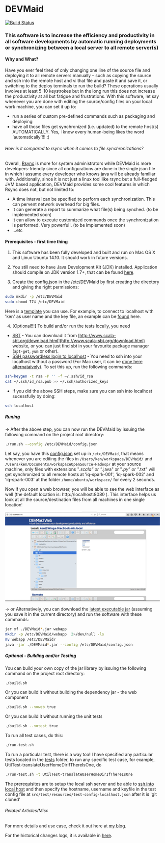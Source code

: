 # DEVMaid 

[![Build Status](https://travis-ci.org/DEVMaid/DEVMaid.svg?branch=master)](https://travis-ci.org/DEVMaid/DEVMaid.svg)

### This software is to increase the efficiency and productivity in all software developments by automatic running deployments or synchronizing between a local server to all remote server(s)

#### Why and What?
Have you ever feel tired of only changing one line of the source file and deploying it to all remote servers manually – such as copying the source and ssh into the remote host and vi that file and paste it and save it, or switching to the deploy terminals to run the build?  These operations usually involves at least 5-10 keystrokes but in the long run this does not increase the productivity at all but fatigue and frustrations.  With this software, let say whenever you are done with editing the source/config files on your local work machine, you can set it up to:
- run a series of custom pre-defined commands such as packaging and deploying
- have all those files get synchronized (i.e. updated) to the remote host(s) AUTOMATICALLY.  Yes, i know every human-being likes the word ‘automatically’!!! :)  

###### How is it compared to rsync when it comes to file synchronizations?

Overall, <a href="http://linux.die.net/man/1/rsync" target="_blank">Rsync</a> is more for system administrators while DEVMaid is more developers-friendly since all configurations are done in the single json file in which i assume every developer who knows java will be already familiar with.  Additionally, since it is not just a linux tool like rsync but a full-fledged JVM based application, DEVMaid provides some cool features in which Rsync does not, but not limited to:


- A time interval can be specified to perform each synchronization.  This can pervent network overhead for big files.
- It can generate a report to summarize what file(s) being synched. (to be implemented soon)
- It can allow to execute customized commands once the synchronization is performed. Very powerful!.  (to be implemented soon)
- ...etc

#### Prerequisites - first time thing

1) This software has been fully developed and built and run on Mac OS X and Linux Ubuntu 14.10.  It should work in future versions.

2) You still need to have Java Development Kit (JDK) installed. Application should compile on JDK version 1.7+, that can be found [here](http://www.oracle.com/technetwork/java/javase/downloads/index.html).

3) Create the config.json in the /etc/DEVMaid by first creating the directory and giving the right permissions:

```bash
sudo mkdir -p /etc/DEVMaid
sudo chmod 774 /etc/DEVMaid
```

Here is a <a href="https://github.com/wwken/DEVMaid/blob/master/src/main/resources/config.json" target="_blank">template</a> you can use.  For example, to connect to localhost with 'ken' as user name and the key file, an example can be <a href="https://github.com/wwken/DEVMaid/blob/master/src/test/resources/test-config-localhost.json" target="_blank">found</a> here. 

4) [Optional!!!] To build and/or run the tests locally, you need 
  - <a href="http://www.scala-sbt.org/" target="_blank">SBT</a> - You can download it from [http://www.scala-sbt.org/download.html](http://www.scala-sbt.org/download.html) website, or you can just find sbt in your favourite package manager (`apt-get`, `yum` or other).
  - <a href="http://hortonworks.com/kb/generating-ssh-keys-for-passwordless-login/" target="_blank">SSH passwordless login to localhost</a> - You need to ssh into your localhost without a password (For Mac user, it can be <a href="http://osxdaily.com/2011/09/30/remote-login-ssh-server-mac-os-x/" target="_blank">done here alternataively</a>).  To set this up, run the following commands: <br/>
```bash
ssh-keygen -t rsa -P '' -f ~/.ssh/id_rsa 
cat ~/.ssh/id_rsa.pub >> ~/.ssh/authorized_keys 
```
  - If you did the above SSH steps, make sure you can ssh into localhost sucessfully by doing:
```bash
ssh localhost
```

##### Runing

-> After the above step, you can now run the DEVMaid by issuing the following command on the project root directory:
```bash
./run.sh --config /etc/DEVMaid/config.json
```
Let say, you have this <a href="https://github.com/wwken/DEVMaid/blob/master/src/test/resources/test-config-iq-spark.json" target="_blank">config.json</a> set up in `/etc/DEVMaid`, that means whenever you are editing the files in `/Users/ken/workspace/DEVMaid/` and `/Users/ken/Documents/workspaceOpenSource-Hadoop/` at your source machine, only files with extensions "*.scala" or "*.java" or "*.py" or "*.txt" will get synchronized to all remote hosts at 'iq-spark-001', 'iq-spark-002' and 'iq-spark-003' at the folder `/home/ubuntu/workspace/` for every 2 seconds.  

Now if you open a web browser, you will be able to see the web interface as well (the default location is: http://localhost:8080 ).  This interface helps us look at all the source/destination files from all machines in one single location!

![Alt text](demo/screen-1.png?raw=true "Web interface for managing the source and destination machines")

-> or Alternatively, you can download the <a href="https://github.com/wwken/DEVMaid/blob/master/release/latest/" target="_blank">latest executable jar</a> (assuming you save it in the current directory) and run the software with these commands:

```bash
jar xf ./DEVMaid*.jar webapp
mkdir -p /etc/DEVMaid/webapp  2>/dev/null -ls
mv webapp /etc/DEVMaid/
java -jar ./DEVMaid*.jar --config /etc/DEVMaid/config.json
```


##### Optional - Building and/or Testing

You can build your own copy of the jar library by issuing the following command on the project root directory:
```bash
./build.sh
```
Or you can build it without building the dependency jar - the web component
```bash
./build.sh --noweb true
```
Or you can build it without running the unit tests
```bash
./build.sh --notest true
```


To run all test cases, do this:
```bash
./run-test.sh
```

To run a particular test, there is a way too!  I have specified any particular tests located in the <a href="https://github.com/wwken/DEVMaid/blob/master/tests/" target="_blank">tests</a> folder, to run any specific test case, for example, UtilTest-translateUserHomeDirIfThereIsOne, do
```bash
./run-test.sh -t UtilTest-translateUserHomeDirIfThereIsOne
```

The prerequisites are to setup the local ssh server and be able to <a href="https://developer.apple.com/library/mac/documentation/Darwin/Reference/ManPages/man1/ssh.1.html" target="_blank">ssh into local host</a> and then specify the hostname, username and keyfile in the test config file at `src/test/resources/test-config-localhost.json` after it is 'git cloned'

###### Related Articles/Misc 

For more details and use case, check it out here at <a href="https://wwken.wordpress.com/2015/10/23/serversynchronizer-the-software-that-synchronizes-all-the-files-from-a-local-server-to-all-remote-servers/" target="_blank">my blog</a>.

For the historical changes logs, it is available in <a href="https://github.com/wwken/DEVMaid/blob/master/CHANGES.md" target="_blank">here</a>.



